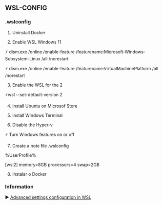 ## WSL-CONFIG
  ### .wslconfig

1) Uninstall Docker

2) Enable WSL Windows 11

 ⚡ dism.exe /online /enable-feature /featurename:Microsoft-Windows-Subsystem-Linux /all /norestart
 
 ⚡ dism.exe /online /enable-feature /featurename:VirtualMachinePlatform /all /norestart

3) Enable the WSL for the 2


⚡wsl --set-default-version 2

4) Install Ubuntu on Microsof Store

5) Install Windows Terminal

6) Disable the Hyper-v


 ⚡ Turn Windows features on or off


7) Create a note file .wslconfig


  %UserProfile%

  [wsl2]
  memory=8GB
  processors=4
  swap=2GB

8) Instalar o Docker


### Information

▶️ [Advanced settings configuration in WSL](https://docs.microsoft.com/en-us/windows/wsl/wsl-config) 
